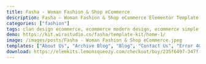 ```yaml
---
title: Fasha - Woman Fashion & Shop eCommerce
description: Fasha – Woman Fashion & Shop eCommerce Elementor Template Kit is a collection of layouts for the Elementor page builder WordPress plugin, designed for use with Elementor Pro Version for a clean Design. It works with most themes and is optimized for use with the free Hello Elementor theme.
categories: ["fashion"]
tags: clan design ecommerce, ecommerce modern design, ecommerce simple, Minimalist ecommerce, shop minimalist, simple design
demo: https://kit.wirastudio.co/fasha/template-kit/home-1/
image: /images/posts/Fasha - Woman Fashion & Shop eCommerce.jpeg
templates: ["About Us", "Archive Blog", "Blog", "Contact Us", "Error 404", "Faq", "Footer", "Global", "Header", "Home 1", "Home 2", "Home 3", "Influencer Artist", "Off Canvas Menu", "Our Collection", "Our Services", "Products Archive", "Products Search Result", "Shop All", "Single Post", "Single Product", "Under Construction"]
download: https://elemkits.lemonsqueezy.com/checkout/buy/235f6497-347f-44db-95c6-2d43ecf1470b
---
```

